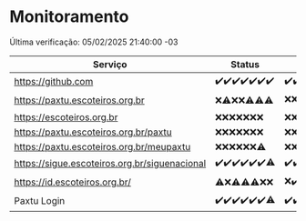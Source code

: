 # Monitoramento

Última verificação: 05/02/2025 21:40:00 -03

|Serviço|Status|Últimas 24h|
|---|---|---|
|https://github.com|<span title="2025-01-29: OK=23">✔️</span><span title="2025-01-30: OK=23">✔️</span><span title="2025-01-31: OK=23">✔️</span><span title="2025-02-01: OK=23">✔️</span><span title="2025-02-02: OK=23">✔️</span><span title="2025-02-03: OK=23">✔️</span><span title="2025-02-04: OK=23">✔️</span>|<span title="04/02/2025 21:40:00 -03 : 200">✔️</span><span title="04/02/2025 23:08:00 -03 : 200">✔️</span><span title="05/02/2025 00:12:00 -03 : 200">✔️</span><span title="05/02/2025 01:10:00 -03 : 200">✔️</span><span title="05/02/2025 02:08:00 -03 : 200">✔️</span><span title="05/02/2025 03:12:00 -03 : 200">✔️</span><span title="05/02/2025 04:08:00 -03 : 200">✔️</span><span title="05/02/2025 05:11:00 -03 : 200">✔️</span><span title="05/02/2025 06:09:00 -03 : 200">✔️</span><span title="05/02/2025 07:08:00 -03 : 200">✔️</span><span title="05/02/2025 08:06:00 -03 : 200">✔️</span><span title="05/02/2025 09:15:00 -03 : 200">✔️</span><span title="05/02/2025 10:15:00 -03 : 200">✔️</span><span title="05/02/2025 11:07:00 -03 : 200">✔️</span><span title="05/02/2025 12:08:00 -03 : 200">✔️</span><span title="05/02/2025 13:10:00 -03 : 200">✔️</span><span title="05/02/2025 14:07:00 -03 : 200">✔️</span><span title="05/02/2025 15:11:00 -03 : 200">✔️</span><span title="05/02/2025 16:07:00 -03 : 200">✔️</span><span title="05/02/2025 17:09:00 -03 : 200">✔️</span><span title="05/02/2025 18:08:00 -03 : 200">✔️</span><span title="05/02/2025 19:07:00 -03 : 200">✔️</span><span title="05/02/2025 20:07:00 -03 : 200">✔️</span><span title="05/02/2025 21:40:00 -03 : 200">✔️</span>|
|https://paxtu.escoteiros.org.br|<span title="2025-01-29: Falhas=23">❌</span><span title="2025-01-30: OK=1, Falhas=22">⚠️</span><span title="2025-01-31: Falhas=23">❌</span><span title="2025-02-01: Falhas=23">❌</span><span title="2025-02-02: OK=1, Falhas=22">⚠️</span><span title="2025-02-03: OK=4, Falhas=19">⚠️</span><span title="2025-02-04: OK=3, Falhas=20">⚠️</span>|<span title="04/02/2025 21:40:00 -03 : 403">❌</span><span title="04/02/2025 23:08:00 -03 : 403">❌</span><span title="05/02/2025 00:12:00 -03 : 403">❌</span><span title="05/02/2025 01:10:00 -03 : 403">❌</span><span title="05/02/2025 02:08:00 -03 : 403">❌</span><span title="05/02/2025 03:12:00 -03 : 403">❌</span><span title="05/02/2025 04:08:00 -03 : 403">❌</span><span title="05/02/2025 05:11:00 -03 : 403">❌</span><span title="05/02/2025 06:09:00 -03 : 403">❌</span><span title="05/02/2025 07:08:00 -03 : 403">❌</span><span title="05/02/2025 08:06:00 -03 : 403">❌</span><span title="05/02/2025 09:15:00 -03 : 403">❌</span><span title="05/02/2025 10:15:00 -03 : 403">❌</span><span title="05/02/2025 11:07:00 -03 : 403">❌</span><span title="05/02/2025 12:08:00 -03 : 403">❌</span><span title="05/02/2025 13:10:00 -03 : 403">❌</span><span title="05/02/2025 14:07:00 -03 : 403">❌</span><span title="05/02/2025 15:11:00 -03 : 403">❌</span><span title="05/02/2025 16:07:00 -03 : 403">❌</span><span title="05/02/2025 17:09:00 -03 : 403">❌</span><span title="05/02/2025 18:08:00 -03 : 403">❌</span><span title="05/02/2025 19:07:00 -03 : 200">✔️</span><span title="05/02/2025 20:07:00 -03 : 403">❌</span><span title="05/02/2025 21:40:00 -03 : 403">❌</span>|
|https://escoteiros.org.br|<span title="2025-01-29: Falhas=23">❌</span><span title="2025-01-30: Falhas=23">❌</span><span title="2025-01-31: Falhas=23">❌</span><span title="2025-02-01: Falhas=23">❌</span><span title="2025-02-02: Falhas=23">❌</span><span title="2025-02-03: Falhas=23">❌</span><span title="2025-02-04: Falhas=23">❌</span>|<span title="04/02/2025 21:40:00 -03 : 403">❌</span><span title="04/02/2025 23:08:00 -03 : 403">❌</span><span title="05/02/2025 00:12:00 -03 : 403">❌</span><span title="05/02/2025 01:10:00 -03 : 403">❌</span><span title="05/02/2025 02:08:00 -03 : 403">❌</span><span title="05/02/2025 03:12:00 -03 : 403">❌</span><span title="05/02/2025 04:08:00 -03 : 403">❌</span><span title="05/02/2025 05:11:00 -03 : 403">❌</span><span title="05/02/2025 06:09:00 -03 : 403">❌</span><span title="05/02/2025 07:08:00 -03 : 403">❌</span><span title="05/02/2025 08:06:00 -03 : 403">❌</span><span title="05/02/2025 09:15:00 -03 : 403">❌</span><span title="05/02/2025 10:15:00 -03 : 403">❌</span><span title="05/02/2025 11:07:00 -03 : 403">❌</span><span title="05/02/2025 12:08:00 -03 : 403">❌</span><span title="05/02/2025 13:10:00 -03 : 403">❌</span><span title="05/02/2025 14:07:00 -03 : 403">❌</span><span title="05/02/2025 15:11:00 -03 : 403">❌</span><span title="05/02/2025 16:07:00 -03 : 403">❌</span><span title="05/02/2025 17:09:00 -03 : 403">❌</span><span title="05/02/2025 18:08:00 -03 : 403">❌</span><span title="05/02/2025 19:07:00 -03 : 403">❌</span><span title="05/02/2025 20:07:00 -03 : 403">❌</span><span title="05/02/2025 21:40:00 -03 : 403">❌</span>|
|https://paxtu.escoteiros.org.br/paxtu|<span title="2025-01-29: Falhas=23">❌</span><span title="2025-01-30: Falhas=23">❌</span><span title="2025-01-31: Falhas=23">❌</span><span title="2025-02-01: Falhas=23">❌</span><span title="2025-02-02: Falhas=23">❌</span><span title="2025-02-03: Falhas=23">❌</span><span title="2025-02-04: Falhas=23">❌</span>|<span title="04/02/2025 21:40:00 -03 : 403">❌</span><span title="04/02/2025 23:08:00 -03 : 403">❌</span><span title="05/02/2025 00:12:00 -03 : 403">❌</span><span title="05/02/2025 01:10:00 -03 : 403">❌</span><span title="05/02/2025 02:08:00 -03 : 403">❌</span><span title="05/02/2025 03:12:00 -03 : 403">❌</span><span title="05/02/2025 04:08:00 -03 : 403">❌</span><span title="05/02/2025 05:11:00 -03 : 403">❌</span><span title="05/02/2025 06:09:00 -03 : 403">❌</span><span title="05/02/2025 07:08:00 -03 : 403">❌</span><span title="05/02/2025 08:06:00 -03 : 403">❌</span><span title="05/02/2025 09:15:00 -03 : 403">❌</span><span title="05/02/2025 10:15:00 -03 : 403">❌</span><span title="05/02/2025 11:07:00 -03 : 403">❌</span><span title="05/02/2025 12:08:00 -03 : 403">❌</span><span title="05/02/2025 13:10:00 -03 : 403">❌</span><span title="05/02/2025 14:07:00 -03 : 403">❌</span><span title="05/02/2025 15:11:00 -03 : 403">❌</span><span title="05/02/2025 16:07:00 -03 : 403">❌</span><span title="05/02/2025 17:09:00 -03 : 403">❌</span><span title="05/02/2025 18:08:00 -03 : 403">❌</span><span title="05/02/2025 19:07:00 -03 : 403">❌</span><span title="05/02/2025 20:07:00 -03 : 403">❌</span><span title="05/02/2025 21:40:00 -03 : 403">❌</span>|
|https://paxtu.escoteiros.org.br/meupaxtu|<span title="2025-01-29: Falhas=23">❌</span><span title="2025-01-30: Falhas=23">❌</span><span title="2025-01-31: Falhas=23">❌</span><span title="2025-02-01: Falhas=23">❌</span><span title="2025-02-02: Falhas=23">❌</span><span title="2025-02-03: Falhas=23">❌</span><span title="2025-02-04: OK=1, Falhas=22">⚠️</span>|<span title="04/02/2025 21:40:00 -03 : 403">❌</span><span title="04/02/2025 23:08:00 -03 : 403">❌</span><span title="05/02/2025 00:12:00 -03 : 403">❌</span><span title="05/02/2025 01:10:00 -03 : 403">❌</span><span title="05/02/2025 02:08:00 -03 : 403">❌</span><span title="05/02/2025 03:12:00 -03 : 403">❌</span><span title="05/02/2025 04:08:00 -03 : 403">❌</span><span title="05/02/2025 05:11:00 -03 : 403">❌</span><span title="05/02/2025 06:09:00 -03 : 403">❌</span><span title="05/02/2025 07:08:00 -03 : 403">❌</span><span title="05/02/2025 08:06:00 -03 : 403">❌</span><span title="05/02/2025 09:15:00 -03 : 403">❌</span><span title="05/02/2025 10:15:00 -03 : 403">❌</span><span title="05/02/2025 11:07:00 -03 : 403">❌</span><span title="05/02/2025 12:08:00 -03 : 403">❌</span><span title="05/02/2025 13:10:00 -03 : 403">❌</span><span title="05/02/2025 14:07:00 -03 : 403">❌</span><span title="05/02/2025 15:11:00 -03 : 403">❌</span><span title="05/02/2025 16:07:00 -03 : 403">❌</span><span title="05/02/2025 17:09:00 -03 : 403">❌</span><span title="05/02/2025 18:08:00 -03 : 403">❌</span><span title="05/02/2025 19:07:00 -03 : 403">❌</span><span title="05/02/2025 20:07:00 -03 : 403">❌</span><span title="05/02/2025 21:40:00 -03 : 403">❌</span>|
|https://sigue.escoteiros.org.br/siguenacional|<span title="2025-01-29: OK=23">✔️</span><span title="2025-01-30: OK=23">✔️</span><span title="2025-01-31: OK=23">✔️</span><span title="2025-02-01: OK=23">✔️</span><span title="2025-02-02: OK=23">✔️</span><span title="2025-02-03: OK=23">✔️</span><span title="2025-02-04: OK=21, Falhas=2">⚠️</span>|<span title="04/02/2025 21:40:00 -03 : 200">✔️</span><span title="04/02/2025 23:08:00 -03 : 200">✔️</span><span title="05/02/2025 00:12:00 -03 : 200">✔️</span><span title="05/02/2025 01:10:00 -03 : 200">✔️</span><span title="05/02/2025 02:08:00 -03 : 200">✔️</span><span title="05/02/2025 03:12:00 -03 : 200">✔️</span><span title="05/02/2025 04:08:00 -03 : 200">✔️</span><span title="05/02/2025 05:11:00 -03 : 200">✔️</span><span title="05/02/2025 06:09:00 -03 : 200">✔️</span><span title="05/02/2025 07:08:00 -03 : 200">✔️</span><span title="05/02/2025 08:06:00 -03 : 200">✔️</span><span title="05/02/2025 09:15:00 -03 : 200">✔️</span><span title="05/02/2025 10:15:00 -03 : 200">✔️</span><span title="05/02/2025 11:07:00 -03 : 200">✔️</span><span title="05/02/2025 12:08:00 -03 : 200">✔️</span><span title="05/02/2025 13:10:00 -03 : 200">✔️</span><span title="05/02/2025 14:07:00 -03 : 200">✔️</span><span title="05/02/2025 15:11:00 -03 : 200">✔️</span><span title="05/02/2025 16:07:00 -03 : 200">✔️</span><span title="05/02/2025 17:09:00 -03 : 200">✔️</span><span title="05/02/2025 18:08:00 -03 : 200">✔️</span><span title="05/02/2025 19:07:00 -03 : 200">✔️</span><span title="05/02/2025 20:07:00 -03 : 200">✔️</span><span title="05/02/2025 21:40:00 -03 : 200">✔️</span>|
|https://id.escoteiros.org.br/|<span title="2025-01-29: OK=1, Falhas=22">⚠️</span><span title="2025-01-30: Falhas=23">❌</span><span title="2025-01-31: OK=1, Falhas=22">⚠️</span><span title="2025-02-01: OK=1, Falhas=22">⚠️</span><span title="2025-02-02: OK=2, Falhas=21">⚠️</span><span title="2025-02-03: Falhas=23">❌</span><span title="2025-02-04: Falhas=23">❌</span>|<span title="04/02/2025 21:40:00 -03 : 403">❌</span><span title="04/02/2025 23:08:00 -03 : 200">✔️</span><span title="05/02/2025 00:12:00 -03 : 403">❌</span><span title="05/02/2025 01:10:00 -03 : 403">❌</span><span title="05/02/2025 02:08:00 -03 : 403">❌</span><span title="05/02/2025 03:12:00 -03 : 403">❌</span><span title="05/02/2025 04:08:00 -03 : 403">❌</span><span title="05/02/2025 05:11:00 -03 : 403">❌</span><span title="05/02/2025 06:09:00 -03 : 403">❌</span><span title="05/02/2025 07:08:00 -03 : 403">❌</span><span title="05/02/2025 08:06:00 -03 : 403">❌</span><span title="05/02/2025 09:15:00 -03 : 403">❌</span><span title="05/02/2025 10:15:00 -03 : 403">❌</span><span title="05/02/2025 11:07:00 -03 : 403">❌</span><span title="05/02/2025 12:08:00 -03 : 403">❌</span><span title="05/02/2025 13:10:00 -03 : 403">❌</span><span title="05/02/2025 14:07:00 -03 : 200">✔️</span><span title="05/02/2025 15:11:00 -03 : 403">❌</span><span title="05/02/2025 16:07:00 -03 : 403">❌</span><span title="05/02/2025 17:09:00 -03 : 403">❌</span><span title="05/02/2025 18:08:00 -03 : 403">❌</span><span title="05/02/2025 19:07:00 -03 : 403">❌</span><span title="05/02/2025 20:07:00 -03 : 200">✔️</span><span title="05/02/2025 21:40:00 -03 : 403">❌</span>|
|Paxtu Login|<span title="2025-01-29: OK=23">✔️</span><span title="2025-01-30: OK=23">✔️</span><span title="2025-01-31: OK=23">✔️</span><span title="2025-02-01: OK=23">✔️</span><span title="2025-02-02: OK=23">✔️</span><span title="2025-02-03: OK=23">✔️</span><span title="2025-02-04: OK=21, Falhas=2">⚠️</span>|<span title="04/02/2025 21:40:00 -03 : 200">✔️</span><span title="04/02/2025 23:08:00 -03 : 200">✔️</span><span title="05/02/2025 00:12:00 -03 : 200">✔️</span><span title="05/02/2025 01:10:00 -03 : 200">✔️</span><span title="05/02/2025 02:08:00 -03 : 200">✔️</span><span title="05/02/2025 03:12:00 -03 : 200">✔️</span><span title="05/02/2025 04:08:00 -03 : 200">✔️</span><span title="05/02/2025 05:11:00 -03 : 200">✔️</span><span title="05/02/2025 06:09:00 -03 : 200">✔️</span><span title="05/02/2025 07:08:00 -03 : 200">✔️</span><span title="05/02/2025 08:06:00 -03 : 200">✔️</span><span title="05/02/2025 09:15:00 -03 : 200">✔️</span><span title="05/02/2025 10:15:00 -03 : 200">✔️</span><span title="05/02/2025 11:07:00 -03 : 200">✔️</span><span title="05/02/2025 12:08:00 -03 : 200">✔️</span><span title="05/02/2025 13:10:00 -03 : 200">✔️</span><span title="05/02/2025 14:07:00 -03 : 200">✔️</span><span title="05/02/2025 15:11:00 -03 : 200">✔️</span><span title="05/02/2025 16:07:00 -03 : 200">✔️</span><span title="05/02/2025 17:09:00 -03 : 200">✔️</span><span title="05/02/2025 18:08:00 -03 : 200">✔️</span><span title="05/02/2025 19:07:00 -03 : 200">✔️</span><span title="05/02/2025 20:07:00 -03 : 200">✔️</span><span title="05/02/2025 21:40:00 -03 : 200">✔️</span>|
